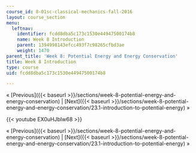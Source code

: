 ```yaml
---
course_id: 8-01sc-classical-mechanics-fall-2016
layout: course_section
menu:
  leftnav:
    identifier: fcdd8dba5c173c1530e44947500174b8
    name: Week 8 Introduction
    parent: 1394998143efcc493f7c98265cfbd3ae
    weight: 1470
parent_title: 'Week 8: Potential Energy and Energy Conservation'
title: Week 8 Introduction
type: course
uid: fcdd8dba5c173c1530e44947500174b8

---
```


« [Previous]({{< baseurl >}}/sections/week-8-potential-energy-and-energy-conservation) | [Next]({{< baseurl >}}/sections/week-8-potential-energy-and-energy-conservation/23.1-introduction-to-potential-energy) »

{{< youtube EX0uHJbIw68 >}}

« [Previous]({{< baseurl >}}/sections/week-8-potential-energy-and-energy-conservation) | [Next]({{< baseurl >}}/sections/week-8-potential-energy-and-energy-conservation/23.1-introduction-to-potential-energy) »